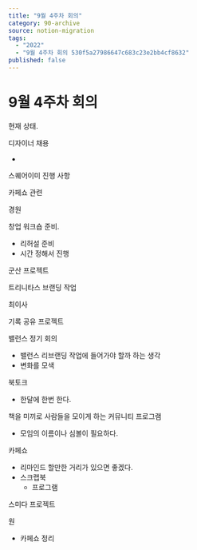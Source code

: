 ```yaml
---
title: "9월 4주차 회의"
category: 90-archive
source: notion-migration
tags:
  - "2022"
  - "9월 4주차 회의 530f5a27986647c683c23e2bb4cf8632"
published: false
---
```


# 9월 4주차 회의

현재 상태.

디자이너 채용

*

스퀘어이미 진행 사항

카페쇼 관련

경원

창업 워크숍 준비.

* 리허설 준비
* 시간 정해서 진행

군산 프로젝트

트리니타스 브랜딩 작업

최이사

기록 공유 프로젝트

밸런스 정기 회의

* 밸런스 리브랜딩 작업에 들어가야 할까 하는 생각
* 변화를 모색

북토크

* 한달에 한번 한다.

책을 미끼로 사람들을 모이게 하는 커뮤니티 프로그램

* 모임의 이름이나 심볼이 필요하다.

카페쇼

* 리마인드 할만한 거리가 있으면 좋겠다.
* 스크랩북
  * 프로그램

스미다 프로젝트

원

* 카페쇼 정리

